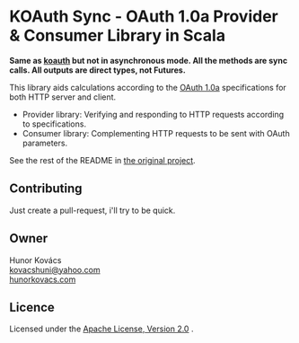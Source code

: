 # KOAuth Sync - OAuth 1.0a Provider & Consumer Library in Scala

**Same as [koauth](https://github.com/kovacshuni/koauth) but not in asynchronous mode.
All the methods are sync calls. All outputs are direct types, not Futures.**

This library aids calculations according to the [OAuth 1.0a](http://oauth.net/core/1.0a/)
specifications for both HTTP server and client.

* Provider library: Verifying and responding to HTTP requests according to specifications.
* Consumer library: Complementing HTTP requests to be sent with OAuth parameters.

See the rest of the README in [the original project](https://github.com/kovacshuni/koauth).

## Contributing

Just create a pull-request, i'll try to be quick.

## Owner

Hunor Kovács  
kovacshuni@yahoo.com  
[hunorkovacs.com](http://www.hunorkovacs.com)

## Licence

Licensed under the [Apache License, Version 2.0](http://www.apache.org/licenses/LICENSE-2.0) .
